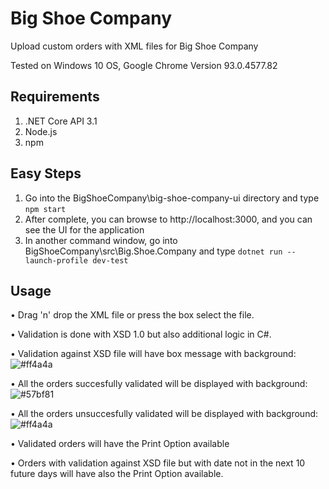 Big Shoe Company
==============
Upload custom orders with XML files for Big Shoe Company

Tested on Windows 10 OS, Google Chrome Version 93.0.4577.82

## Requirements ##
1. .NET Core API 3.1
2. Node.js
3. npm

## Easy Steps ##
1. Go into the BigShoeCompany\big-shoe-company-ui directory and type  `npm start`
2. After complete, you can browse to  http://localhost:3000, and you can see the UI for the application
3. In another command window, go into BigShoeCompany\src\Big.Shoe.Company and type `dotnet run --launch-profile dev-test`

## Usage ##

• Drag 'n' drop the XML file or press the box select the file.

• Validation is done with XSD 1.0 but also additional logic in C#.

• Validation against XSD file will have box message with background: ![#ff4a4a](https://via.placeholder.com/15/ff4a4a/000000?text=+) 

• All the orders succesfully validated will be displayed with background: ![#57bf81](https://via.placeholder.com/15/57bf81/000000?text=+)

• All the orders unsuccesfully validated will be displayed with background: ![#ff4a4a](https://via.placeholder.com/15/ff4a4a/000000?text=+) 

• Validated orders will have the Print Option available

• Orders with validation against XSD file but with date not in the next 10 future days will have also the Print Option available.
